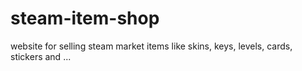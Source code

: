 # steam-item-shop
website for selling steam market items like skins, keys, levels, cards, stickers and ...
